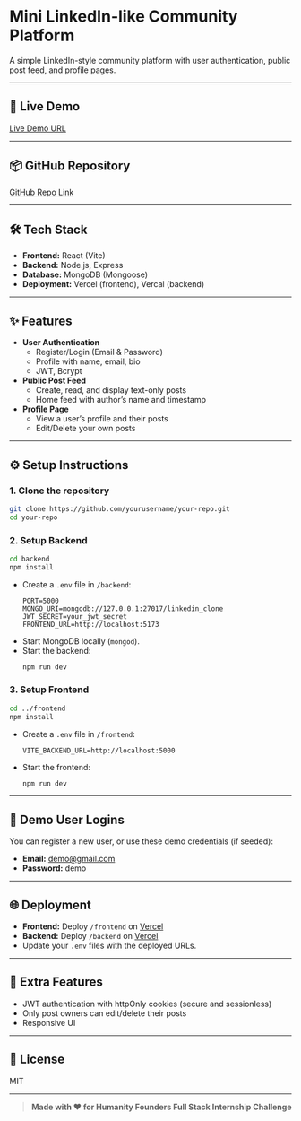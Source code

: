 # Mini LinkedIn-like Community Platform

A simple LinkedIn-style community platform with user authentication, public post feed, and profile pages.

---

## 🚀 Live Demo

[Live Demo URL](https://linkedin-clone-aditya.vercel.app)  


---

## 📦 GitHub Repository

[GitHub Repo Link](https://github.com/aditya-sadavare/Linkedin-Clone-Project)  

---

## 🛠️ Tech Stack

- **Frontend:** React (Vite)
- **Backend:** Node.js, Express
- **Database:** MongoDB (Mongoose)
- **Deployment:** Vercel (frontend), Vercal (backend)

---

## ✨ Features

- **User Authentication**
  - Register/Login (Email & Password)
  - Profile with name, email, bio
  - JWT, Bcrypt
- **Public Post Feed**
  - Create, read, and display text-only posts
  - Home feed with author’s name and timestamp
- **Profile Page**
  - View a user’s profile and their posts
  - Edit/Delete your own posts

---

## ⚙️ Setup Instructions

### 1. Clone the repository

```bash
git clone https://github.com/yourusername/your-repo.git
cd your-repo
```

### 2. Setup Backend

```bash
cd backend
npm install
```

- Create a `.env` file in `/backend`:
  ```
  PORT=5000
  MONGO_URI=mongodb://127.0.0.1:27017/linkedin_clone
  JWT_SECRET=your_jwt_secret
  FRONTEND_URL=http://localhost:5173
  ```
- Start MongoDB locally (`mongod`).
- Start the backend:
  ```bash
  npm run dev
  ```

### 3. Setup Frontend

```bash
cd ../frontend
npm install
```

- Create a `.env` file in `/frontend`:
  ```
  VITE_BACKEND_URL=http://localhost:5000
  ```
- Start the frontend:
  ```bash
  npm run dev
  ```

---

## 👤 Demo User Logins

You can register a new user, or use these demo credentials (if seeded):

- **Email:** demo@gmail.com
- **Password:** demo

---

## 🌐 Deployment

- **Frontend:** Deploy `/frontend` on [Vercel](https://linkedin-clone-aditya.vercel.app/) 
- **Backend:** Deploy `/backend` on [Vercel]([https://render.com/](https://linkedin-backend-aditya.vercel.app))
- Update your `.env` files with the deployed URLs.

---

## 📝 Extra Features

- JWT authentication with httpOnly cookies (secure and sessionless)
- Only post owners can edit/delete their posts
- Responsive UI

---

## 📄 License

MIT

---

> **Made with ❤️ for Humanity Founders Full Stack Internship Challenge**

